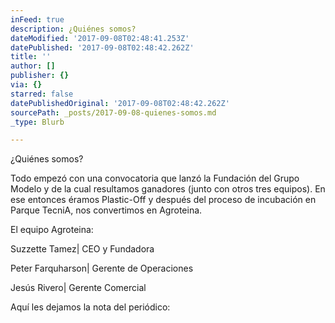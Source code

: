 ```yaml
---
inFeed: true
description: ¿Quiénes somos?
dateModified: '2017-09-08T02:48:41.253Z'
datePublished: '2017-09-08T02:48:42.262Z'
title: ''
author: []
publisher: {}
via: {}
starred: false
datePublishedOriginal: '2017-09-08T02:48:42.262Z'
sourcePath: _posts/2017-09-08-quienes-somos.md
_type: Blurb

---
```

¿Quiénes somos?

Todo empezó con una convocatoria que lanzó la Fundación del Grupo Modelo y de la cual resultamos ganadores (junto con otros tres equipos). En ese entonces éramos Plastic-Off y después del proceso de incubación en Parque TecniA, nos convertimos en Agroteina.

El equipo Agroteina:

Suzzette Tamez| CEO y Fundadora

Peter Farquharson| Gerente de Operaciones

Jesús Rivero| Gerente Comercial

Aquí les dejamos la nota del periódico: